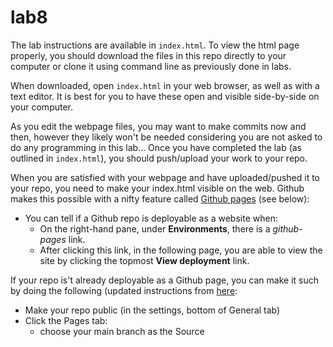 # lab8

The lab instructions are available in `index.html`. To view the html page properly, you should download the files in this repo directly to your computer or clone it using command line as previously done in labs.

When downloaded, open `index.html` in your web browser, as well as with a text editor. It is best for you to have these open and visible side-by-side on your computer.

As you edit the webpage files, you may want to make commits now and then, however they likely won't be needed considering you are not asked to do any programming in this lab... Once you have completed the lab (as outlined in `index.html`), you should push/upload your work to your repo.

When you are satisfied with your webpage and have uploaded/pushed it to your repo, you need to make your index.html visible on the web. Github makes this possible with a nifty feature called [Github pages](https://pages.github.com/) (see below):
- You can tell if a Github repo is deployable as a website when:
  - On the right-hand pane, under **Environments**, there is a *github-pages* link.
  - After clicking this link, in the following page, you are able to view the site by clicking the topmost **View deployment** link.

If your repo is't already deployable as a Github page, you can make it such by doing the following (updated instructions from [here](https://docs.github.com/en/pages/getting-started-with-github-pages/creating-a-github-pages-site#creating-your-site):
- Make your repo public (in the settings, bottom of General tab)
- Click the Pages tab:
  - choose your main branch as the Source
  


